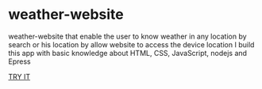# weather-website

weather-website that enable the user to know weather in any location by search or his location by allow website to access the device location I build this app with basic knowledge about HTML, CSS, JavaScript, nodejs and Epress

[TRY IT](https://omda-weather-app.herokuapp.com/)
